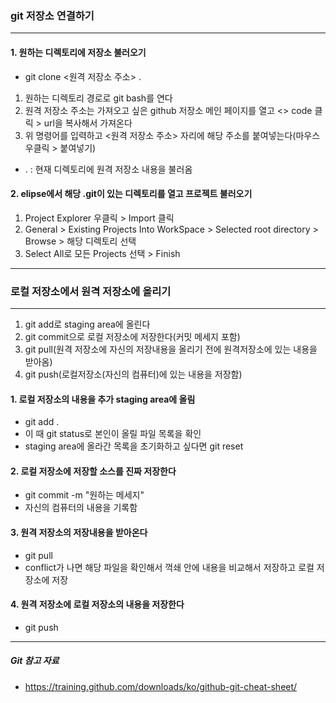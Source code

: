 ### git 저장소 연결하기

---

#### 1. 원하는 디렉토리에 저장소 불러오기
- git clone <원격 저장소 주소> .
1. 원하는 디렉토리 경로로 git bash를 연다
2. 원격 저장소 주소는 가져오고 싶은 github 저장소 메인 페이지를 열고 <> code 클릭 > url을 복사해서 가져온다
3. 위 명령어를 입력하고 <원격 저장소 주소> 자리에 해당 주소를 붙여넣는다(마우스 우클릭 > 붙여넣기)
- . : 현재 디렉토리에 원격 저장소 내용을 불러옴

#### 2. elipse에서 해당 .git이 있는 디렉토리를 열고 프로젝트 불러오기
1. Project Explorer 우클릭 > Import 클릭
2. General > Existing Projects Into WorkSpace > Selected root directory > Browse > 해당 디렉토리 선택
3. Select All로 모든 Projects 선택 > Finish

---

### 로컬 저장소에서 원격 저장소에 올리기

---

1. git add로 staging area에 올린다
2. git commit으로 로컬 저장소에 저장한다(커밋 메세지 포함)
3. git pull(원격 저장소에 자신의 저장내용을 올리기 전에 원격저장소에 있는 내용을 받아옴)
4. git push(로컬저장소(자신의 컴퓨터)에 있는 내용을 저장함)


#### 1. 로컬  저장소의 내용을 추가 staging area에 올림
- git add .
- 이 때 git status로 본인이 올릴 파일 목록을 확인
- staging area에 올라간 목록을 초기화하고 싶다면 git reset


#### 2. 로컬 저장소에 저장할 소스를 진짜 저장한다
- git commit -m "원하는 메세지"
- 자신의 컴퓨터의 내용을 기록함


#### 3. 원격 저장소의 저장내용을 받아온다
- git pull
- conflict가 나면 해당 파일을 확인해서 꺽쇄 안에 내용을 비교해서 저장하고 로컬 저장소에 저장


#### 4. 원격 저장소에 로컬 저장소의 내용을 저장한다
- git push

---

##### Git 참고 자료
- https://training.github.com/downloads/ko/github-git-cheat-sheet/